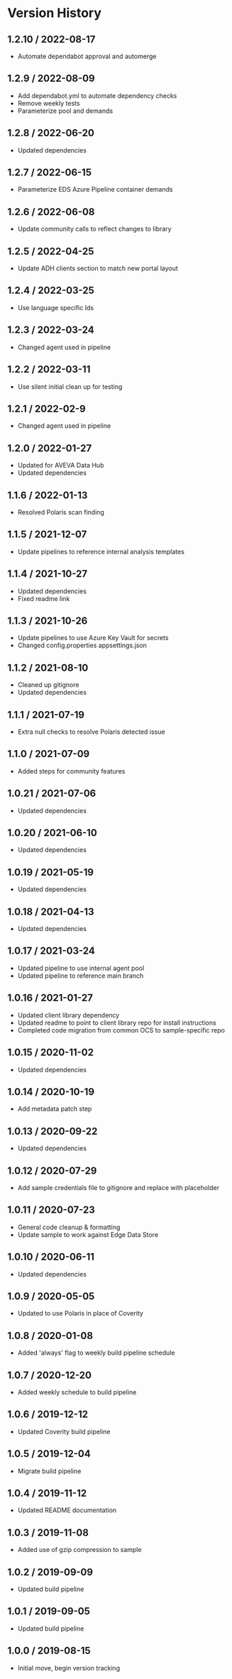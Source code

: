 # Version History

## 1.2.10 / 2022-08-17

- Automate dependabot approval and automerge

## 1.2.9 / 2022-08-09

- Add dependabot.yml to automate dependency checks
- Remove weekly tests
- Parameterize pool and demands

## 1.2.8 / 2022-06-20

- Updated dependencies

## 1.2.7 / 2022-06-15

- Parameterize EDS Azure Pipeline container demands

## 1.2.6 / 2022-06-08

- Update community calls to reflect changes to library

## 1.2.5 / 2022-04-25

- Update ADH clients section to match new portal layout

## 1.2.4 / 2022-03-25

- Use language specific Ids

## 1.2.3 / 2022-03-24

- Changed agent used in pipeline

## 1.2.2 / 2022-03-11

- Use silent initial clean up for testing

## 1.2.1 / 2022-02-9

- Changed agent used in pipeline

## 1.2.0 / 2022-01-27

- Updated for AVEVA Data Hub
- Updated dependencies

## 1.1.6 / 2022-01-13

- Resolved Polaris scan finding

## 1.1.5 / 2021-12-07

- Update pipelines to reference internal analysis templates

## 1.1.4 / 2021-10-27

- Updated dependencies
- Fixed readme link

## 1.1.3 / 2021-10-26

- Update pipelines to use Azure Key Vault for secrets
- Changed config.properties appsettings.json

## 1.1.2 / 2021-08-10

- Cleaned up gitignore
- Updated dependencies

## 1.1.1 / 2021-07-19

- Extra null checks to resolve Polaris detected issue

## 1.1.0 / 2021-07-09

- Added steps for community features

## 1.0.21 / 2021-07-06

- Updated dependencies

## 1.0.20 / 2021-06-10

- Updated dependencies

## 1.0.19 / 2021-05-19

- Updated dependencies

## 1.0.18 / 2021-04-13

- Updated dependencies

## 1.0.17 / 2021-03-24

- Updated pipeline to use internal agent pool
- Updated pipeline to reference main branch

## 1.0.16 / 2021-01-27

- Updated client library dependency
- Updated readme to point to client library repo for install instructions
- Completed code migration from common OCS to sample-specific repo

## 1.0.15 / 2020-11-02

- Updated dependencies

## 1.0.14 / 2020-10-19

- Add metadata patch step

## 1.0.13 / 2020-09-22

- Updated dependencies

## 1.0.12 / 2020-07-29

- Add sample credentials file to gitignore and replace with placeholder

## 1.0.11 / 2020-07-23

- General code cleanup & formatting
- Update sample to work against Edge Data Store

## 1.0.10 / 2020-06-11

- Updated dependencies

## 1.0.9 / 2020-05-05

- Updated to use Polaris in place of Coverity

## 1.0.8 / 2020-01-08

- Added 'always' flag to weekly build pipeline schedule

## 1.0.7 / 2020-12-20

- Added weekly schedule to build pipeline

## 1.0.6 / 2019-12-12

- Updated Coverity build pipeline

## 1.0.5 / 2019-12-04

- Migrate build pipeline

## 1.0.4 / 2019-11-12

- Updated README documentation

## 1.0.3 / 2019-11-08

- Added use of gzip compression to sample

## 1.0.2 / 2019-09-09

- Updated build pipeline

## 1.0.1 / 2019-09-05

- Updated build pipeline

## 1.0.0 / 2019-08-15

- Initial move, begin version tracking

